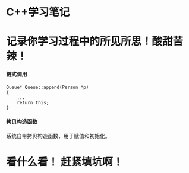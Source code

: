 ﻿# C++学习笔记

# 记录你学习过程中的所见所思！酸甜苦辣！
#### 链式调用
```
Queue* Queue::append(Person *p)
{
	...
	return this;
}
```
#### 拷贝构造函数
系统自带拷贝构造函数，用于赋值和初始化。
# 看什么看！ 赶紧填坑啊！ 